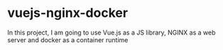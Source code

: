 # vuejs-nginx-docker
In this project, I am going to use Vue.js as a JS library, NGINX as a web server and docker as a container runtime
